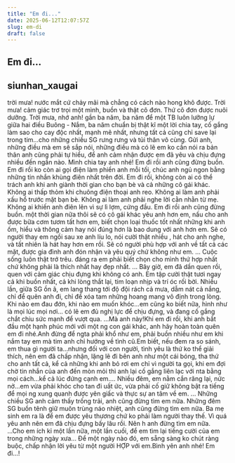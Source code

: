```yaml
---
title: "Em đi..."
date: 2025-06-12T12:07:57Z
slug: em-di
draft: false
---
```


## Em đi...

## siunhan_xaugai

trời mưa! nước mắt cứ chảy mãi mà chẳng có cách nào hong khô được.
Trời mưa! cảm giác trơ trọi một mình, buồn và thật cô đơn. Thứ cô đơn được nuôi dưỡng.
Trời mưa, nhớ anh!
gần ba năm, ba năm để một TB luôn lưỡng lự giữa hai điều Buông - Nắm, ba năm chuẩn bị thật kĩ một lời chia tay, cố gắng làm sao cho cay độc nhất, mạnh mẽ nhất, nhưng tất cả cũng chỉ save lại trong tim...cho những chiều SG rưng rưng và tủi thân vô cùng.
Gửi anh, những điều mà em sẽ sắp nói, những điều mà có lẽ em ko cần nói ra bản thân anh cũng phải tự hiểu, để anh cảm nhận được em đã yêu và chịu đựng nhiều đến ngần nào.
Mình chia tay anh nhé!
Em đi rồi anh cũng đừng buồn.
Em đi rồi ko còn ai gọi điện làm phiền anh mỗi tối, chúc anh ngủ ngon bằng những tin nhắn khùng điên nhất trên đời.
Em đi rồi, không còn ai có thể trách anh khi anh giành thời gian cho bạn bè và cả những cô gái khác.
Không ai thấp thỏm khi chuông điện thoại anh reo.
Không ai làm anh phải xấu hổ trước mặt bạn bè.
Không ai làm anh phải nghe lời cằn nhằn từ mẹ.
Không ai khiến anh điên lên vì sự lì lợm, cứng đầu.
Em đi rồi anh cũng đừng buồn.
một thời gian nữa thôi sẽ có cô gái khác yêu anh hơn em, nấu cho anh được bữa cơm tươm tất hơn em, biết chọn loại thuốc tốt nhất những khi anh ốm, hiểu và thông cảm hay nói đúng hơn là bao dung với anh hơn em.
Sẽ có người thay em ngồi sau xe anh líu lo, nói cười thật nhiều , hát cho anh nghe, và tất nhiên là hát hay hơn em rồi.
Sẽ có người phù hợp với anh về tất cả các mặt, được gia đình anh đón nhận và yêu quý chứ không như em.
...
Cuộc sống luôn thật trớ trêu.
đáng ra em phải biết chọn cho mình thứ hợp nhất chứ không phải là thích nhất hay đẹp nhất. 
...
Bây giờ, em đã dần quen rồi, quen với cảm giác chịu đựng khi không có anh.
Em tập cười thật tươi ngay cả khi buồn nhất, cả khi lòng thắt lại, tim loạn nhịp và trí óc rối bời.
Nhiều lần, giữa SG ồn ã, em lang thang tới độ đội rách cả mưa, dẫm nát cả nắng, chỉ để quên anh đi, chỉ để xóa tam những hoang mang vô định trong lòng.
Khi nào em đau đớn, khi nào em muốn khóc...em cũng ko biết nữa, hình như là mọi lúc mọi nơi...
 có lẽ em đủ nghị lực để chịu đựng, và đang cố gắng chắt chiu sức mạnh để vượt qua.
...Mà anh này!Khi em đi rồi, khi anh bắt đầu một hạnh phúc mới với một ng con gái khác, anh hãy hoàn toàn quên em đi nhé.Anh đừng để ngta phải khổ như em, phải buồn nhiều như em khi nắm tay em mà tim anh chỉ hướng về tình cũ.Em biết, nếu đem ra so sánh, em thua gì người ta...nhưng đối với con người, tình yêu là thứ ko thể giải thích, nên em đã chấp nhận, lặng lẽ đi bên anh như một cái bóng, tha thứ cho anh tất cả, kể cả những khi anh bỏ rơi em chỉ vì người ta gọi, khi em đợi chờ tin nhắn của anh đến mòn mỏi thì anh lại cố gắng liên lạc với nta bằng mọi cách...kể cả lúc đứng cạnh em....
Nhiều đêm, em nằm cắn răng lại, nức nở...em vừa phải khóc cho tan đi uất ức, vừa phải cố giữ không bật ra tiếng để mọi ng xung quanh được yên giấc và thực sự an tâm về em.
...
Những chiều SG anh cảm thấy trống trải, anh cũng đừng tìm em nữa.
Những đêm SG buồn tênh giữ muôn trùng náo nhiệt, anh cũng đừng tìm em nữa.
Ba mẹ sinh em ra là để em được yêu thương chứ ko phải làm người thay thế. Vì quá yêu anh nên em đã chịu đựng bấy lâu rồi. Nên h anh đừng tìm em nữa.
...Cho em ích kỉ một lần nữa, một lần cuối, để em tìm lại tiếng cười của em trong những ngày xưa... Để một ngày nào đó, em sẵng sàng ko chút ràng buộc, chấp nhận lời yêu từ một người HỢP với em.Bình yên anh nhé! Em đi...!
